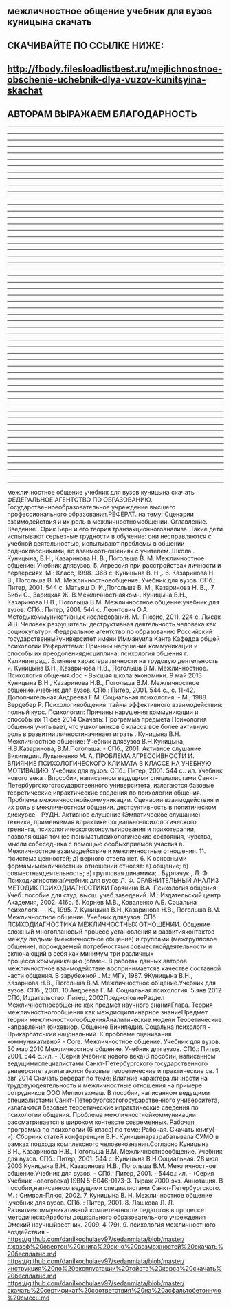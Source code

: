 межличностное общение учебник для вузов куницына скачать
--------------------------------------------------
СКАЧИВАЙТЕ ПО ССЫЛКЕ НИЖЕ:
--------------------------------------------------
http://fbody.filesloadlistbest.ru/mejlichnostnoe-obschenie-uchebnik-dlya-vuzov-kunitsyina-skachat
--------------------------------------------------
АВТОРАМ ВЫРАЖАЕМ БЛАГОДАРНОСТЬ
--------------------------------------------------
--------------------------------------------------
--------------------------------------------------
--------------------------------------------------
--------------------------------------------------
--------------------------------------------------
--------------------------------------------------
--------------------------------------------------
--------------------------------------------------
--------------------------------------------------
--------------------------------------------------
--------------------------------------------------
--------------------------------------------------
--------------------------------------------------
--------------------------------------------------
--------------------------------------------------
--------------------------------------------------
--------------------------------------------------
--------------------------------------------------
--------------------------------------------------
--------------------------------------------------
--------------------------------------------------
--------------------------------------------------
--------------------------------------------------
--------------------------------------------------
--------------------------------------------------
--------------------------------------------------
--------------------------------------------------
--------------------------------------------------
--------------------------------------------------
--------------------------------------------------
--------------------------------------------------
--------------------------------------------------
--------------------------------------------------
--------------------------------------------------
--------------------------------------------------
--------------------------------------------------
--------------------------------------------------
--------------------------------------------------
--------------------------------------------------
--------------------------------------------------
--------------------------------------------------
--------------------------------------------------
--------------------------------------------------
--------------------------------------------------
--------------------------------------------------
--------------------------------------------------
--------------------------------------------------
--------------------------------------------------
--------------------------------------------------
--------------------------------------------------
--------------------------------------------------
--------------------------------------------------
--------------------------------------------------
--------------------------------------------------
--------------------------------------------------
--------------------------------------------------
межличностное общение учебник для вузов куницына скачать ФЕДЕРАЛЬНОЕ АГЕНТСТВО ПО ОБРАЗОВАНИЮ. Государственноеобразовательное учреждение высшего профессионального образования.РЕФЕРАТ. на тему: Сценарии взаимодействия и их роль в межличностномобщении. Оглавление. Введение . Эрик Берн и его теория транзакционногоанализа. Такие дети испытывают серьезные трудности в обучение: они несправляются с учебной деятельностью, испытывают проблемы в общении содноклассниками, во взаимоотношениях с учителем. Школа . Куницына, В.Н., Казаринова Н. В., Погольша В. М. Межличностное общение: Учебник длявузов. 5. Агрессия при расстройствах личности и перверсиях.  М.: Класс, 1998. .368 с. Куницына В. Н.,. 6. Казаринова Н. В., Погольша В. М. Межличностноеобщение. Учебник для вузов.  СПб.: Питер, 2001.  544 с. Матьяш О. И.,Погольша В. М., Казаринова Н. В.,. 7. Биби С., Зарицкая Ж. В.Межличностнаяком-. Куницына В.Н., Казаринова Н.В., Погольша В.М. Межличностное общение:учебник для вузов. СПб.: Питер, 2001. 544 с. Леонтович О.А. Методыкоммуникативных исследований. М.: Гнозис, 2011. 224 с. Лысак И.В. Человек разрушитель: деструктивная деятельность человека как социокультур-. Федеральное агентство по образованию Российский государственныйуниверситет имени Иммануила Канта Кафедра общей психологии Рефераттема: Причины нарушения коммуникации и способы их преодолениядисциплина: психология общения г. Калининград,. Влияние характера личности на трудовую деятельность и. Куницына В.Н., Казаринова Н.В., Погольша В.М. Межличностное. Психология общения.doc - Высшая школа экономики. 9 май 2013  Куницына В.Н., Казаринова Н.В., Погольша В.М. Межличностное общение.Учебник для вузов.  СПб.: Питер, 2001.  544 с., с. 11-42. Дополнительная:Андреева Г.М. Социальная психология. - М., 1988. Вердебер Р. Психологияобщения: тайны эффективного взаимодействия: полный курс. Психология: Причины нарушения коммуникации и способы их
11 фев 2014  Скачать:  Программа предмета Психология общения учитывает, что ушкольников 6 класса все более активную роль в развитии личностиначинает играть . Куницына В.Н. Межличностное общение: Учебник длявузов  В.Н.Куницына, Н.В.Казаринова, В.М.Погольша. - СПб., 2001. Активное слушание  Википедия. Лукьяненко М. А. ПРОБЛЕМА АГРЕССИВНОСТИ И. ВЛИЯНИЕ ПСИХОЛОГИЧЕСКОГО КЛИМАТА В КЛАССЕ НА УЧЕБНУЮ МОТИВАЦИЮ. Учебник для вузов. СПб.: Питер, 2001. 544 с.: ил. Учебник нового века . Впособии, написанном ведущими специалистами Санкт-Петербургскогогосударственного университета, излагаются базовые теоретические ипрактические сведения по психологии общения. Проблема межличностнойкоммуникации. Сценарии взаимодействия и их роль в межличностном общении. деструктивность в политическом дискурсе - РУДН. Активное слушание (Эмпатическое слушание)  техника, применяемая впрактике социально-психологического тренинга, психологическогоконсультирования и психотерапии, позволяющая точнее пониматьпсихологические состояния, чувства, мысли собеседника с помощью особыхприемов участия в. Межличностное взаимодействие и межличностные отношения. 11.  г)система ценностей; д) верного ответа нет. 6. К основными формамимежличностных отношений относят: а) общение; б) совместнаядеятельность; в) групповая динамика; . Бурлачук , Л. Ф. Психодиагностика:Учебник для вузов  Л. Ф. СРАВНИТЕЛЬНЫЙ АНАЛИЗ МЕТОДИК ПСИХОДИАГНОСТИКИ
Горянина В.А. Психология общения: Учеб. пособие для студ. высш. учеб.заведений.  М.: Издательский центр Академия, 2002.  416с. 6. Корнев М.В., Коваленко А.Б. Соцальна психологя. -- К., 1995. 7. Куницына В.Н.,Казаринова Н.В., Погольша В.М. Межличностное общение. Учебник длявузов.  СПб. ПСИХОДИАГНОСТИКА МЕЖЛИЧНОСТНЫХ ОТНОШЕНИЙ. Общение  сложный многоплановый процесс установления и развитияконтактов между людьми (межличностное общение) и группами (межгрупповое общение), порождаемый потребностями совместнойдеятельности и включающий в себя как минимум три различных процесса:коммуникацию (обмен. В работах данных авторов межличностное взаимодействие воспринимаетсяв качестве составной части общения. В зарубежной . М.: МГУ, 1987. 9Куницына В.Н., Казарнова Н.В., Погольша В.М. Межличностное общение.Учебник для вузов.  СПб., 2001. 10 Андреева Г. М. Социальная психология. 5 янв 2012  СПб, Издательство: Питер, 2002ПредисловиеРаздел Межличностноеобщение как предмет научного знанияГлава. Теория межличностногообщения как междисциплинарное знаниеПредмет теории межличностногообщенияАналитические модели Теоретические направления (бихевиор. Общение  Википедия. Соцальна психологя - Прикарпатський нацональний. К проблеме оценивания коммуникативной  - Core. Межличностное общение. Учебник для вузов. 30 мар 2010  Межличностное общение. Учебник для вузов.  СПб.: Питер, 2001.  544 с.:ил. - (Серия Учебник нового века)В пособии, написанном ведущимиспециалистами Санкт-Петербургского государственного университета,излагаются базовые теоретические и практические св.
1 авг 2014  Скачать реферат по теме: Влияние характера личности на трудовуюдеятельность и межличностные отношения на примере сотрудников ООО Мелиотехмаш. В пособии, написанном ведущими специалистами Санкт-Петербургскогогосударственного университета, излагаются базовые теоретические ипрактические сведения по психологии общения. Проблема межличностнойкоммуникации рассматривается в широком контексте современных. Рабочая программа по психологии (6 класс) по теме: Рабочая. Скачать книгу(-и): Сборник статей конференции  В.Н. Куницынаразрабатывала СУМО в рамках подхода комплексного человекознания.Согласно  Куницына В.Н., Казаринова Н.В., Погольша В.М. Межличностноеобщение. Учебник для вузов. СПб.: Питер, 2001.  544 с. Куницына В.Н.Социальная. 28 июл 2003  Куницына В.Н., Казаринова Н.В., Погольша В.М. Межличностное общение.Учебник для вузов. - СПб,: Питер, 2001. - 544с.: ил. - (Серия Учебник новоговека) ISBN 5-8046-0173-3. Тираж 7000 экз. Аннотация. В пособии,написанном ведущими специалистами Санкт-Петербургского. М. : Символ-Плюс, 2002. 7. Куницына В. Н. Межличностное общение :учебник для вузов. СПб. : Питер, 2001. 8. Лашкова Л. Л. Развитиекоммуникативной компетентности педагогов в процессе методическойработы дошкольного образовательного учреждения  Омский научныйвестник. 2009.  4 (79). 9. психология межличностного воздействия -
https://github.com/danilkochulaev97/sedanmiata/blob/master/джозеф%20овертон%20книга%20окно%20возможностей%20скачать%20бесплатно.md
https://github.com/danilkochulaev97/sedanmiata/blob/master/инструкция%20по%20эксплуатации%20тойота%20корса%20скачать%20бесплатно.md
https://github.com/danilkochulaev97/sedanmiata/blob/master/скачать%20сертификат%20соответствия%20на%20асфальтобетонную%20смесь.md